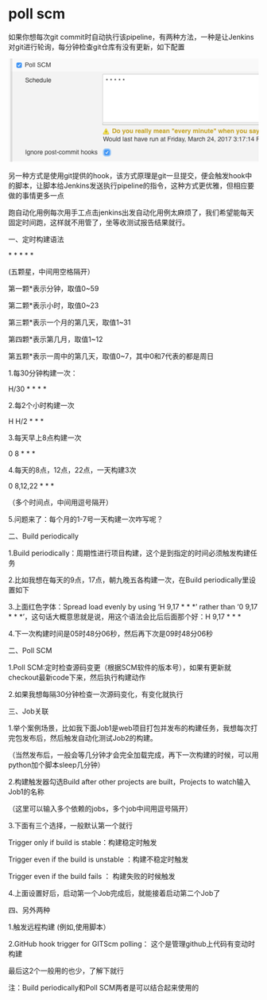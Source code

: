 # poll scm

如果你想每次git commit时自动执行该pipeline，有两种方法，一种是让Jenkins对git进行轮询，每分钟检查git仓库有没有更新，如下配置

![](/assets/importpollscm.png)

另一种方式是使用git提供的hook，该方式原理是git一旦提交，便会触发hook中的脚本，让脚本给Jenkins发送执行pipeline的指令，这种方式更优雅，但相应要做的事情更多一点

跑自动化用例每次用手工点击jenkins出发自动化用例太麻烦了，我们希望能每天固定时间跑，这样就不用管了，坐等收测试报告结果就行。

一、定时构建语法

\* \* \* \* \*

\(五颗星，中间用空格隔开）

第一颗\*表示分钟，取值0~59

第二颗\*表示小时，取值0~23

第三颗\*表示一个月的第几天，取值1~31

第四颗\*表示第几月，取值1~12

第五颗\*表示一周中的第几天，取值0~7，其中0和7代表的都是周日

1.每30分钟构建一次：

H/30 \* \* \* \*

2.每2个小时构建一次

H H/2 \* \* \*

3.每天早上8点构建一次

0 8 \* \* \*

4.每天的8点，12点，22点，一天构建3次

0 8,12,22 \* \* \*

（多个时间点，中间用逗号隔开）

5.问题来了：每个月的1-7号一天构建一次咋写呢？

二、Build periodically

1.Build periodically：周期性进行项目构建，这个是到指定的时间必须触发构建任务

2.比如我想在每天的9点，17点，朝九晚五各构建一次，在Build periodically里设置如下

3.上面红色字体：Spread load evenly by using ‘H 9,17 \* \* \*’ rather than ‘0 9,17 \* \* \*’，这句话大概意思就是说，用这个语法会比后后面那个好：H 9,17 \* \* \*

4.下一次构建时间是05时48分06秒，然后再下次是09时48分06秒

二、Poll SCM

1.Poll SCM:定时检查源码变更（根据SCM软件的版本号），如果有更新就checkout最新code下来，然后执行构建动作

2.如果我想每隔30分钟检查一次源码变化，有变化就执行

三、Job关联

1.举个案例场景，比如我下面Job1是web项目打包并发布的构建任务，我想每次打完包发布后，然后触发自动化测试Job2的构建。

（当然发布后，一般会等几分钟才会完全加载完成，再下一次构建的时候，可以用python加个脚本sleep几分钟）

2.构建触发器勾选Build after other projects are built，Projects to watch输入Job1的名称

（这里可以输入多个依赖的jobs，多个job中间用逗号隔开）

3.下面有三个选择，一般默认第一个就行

Trigger only if build is stable：构建稳定时触发

Trigger even if the build is unstable ：构建不稳定时触发

Trigger even if the build fails ： 构建失败的时候触发

4.上面设置好后，启动第一个Job完成后，就能接着启动第二个Job了

四、另外两种

1.触发远程构建 \(例如,使用脚本）

2.GitHub hook trigger for GITScm polling： 这个是管理github上代码有变动时构建

最后这2个一般用的也少，了解下就行

注：Build periodically和Poll SCM两者是可以结合起来使用的

